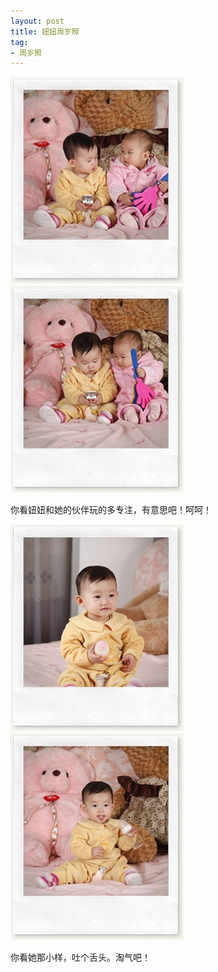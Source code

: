 ```yaml
---
layout: post
title: 妞妞周岁照
tag:
- 周岁照
---
```


<a href="/assets/images/2011/03/MG_65821.jpg"><img style="background-image: none; padding-left: 0px; padding-right: 0px; display: inline; padding-top: 0px; border: 0px;" title="_MG_6582" src="/assets/images/2011/03/MG_6582_thumb1.jpg" border="0" alt="_MG_6582" width="277" height="331" /></a>
<a href="/assets/images/2011/03/MG_65841.jpg"><img style="background-image: none; padding-left: 0px; padding-right: 0px; display: inline; padding-top: 0px; border: 0px;" title="_MG_6584" src="/assets/images/2011/03/MG_6584_thumb1.jpg" border="0" alt="_MG_6584" width="277" height="331" /></a>


你看妞妞和她的伙伴玩的多专注，有意思吧！呵呵！

<a href="/assets/images/2011/03/MG_6469.jpg"><img title="_MG_6469" src="/assets/images/2011/03/MG_6469_thumb.jpg" border="0" alt="_MG_6469" width="277" height="331" /></a><a href="/assets/images/2011/03/MG_64881.jpg"><img title="_MG_6488" src="/assets/images/2011/03/MG_6488_thumb1.jpg" border="0" alt="_MG_6488" width="277" height="331" /></a>

你看她那小样，吐个舌头。淘气吧！

